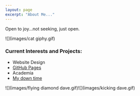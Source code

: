 ```yaml
---
layout: page
excerpt: "About Me..."
---
```


Open to joy...not seeking, just open.

![](images/cat giphy.gif)

### Current Interests and Projects:

- Website Design
- [GitHub Pages](http://laderast.github.io)
- Academia
- [My down time](http://craigsdeadpool.com/)


![](images/flying diamond dave.gif)![](images/kicking dave.gif)
